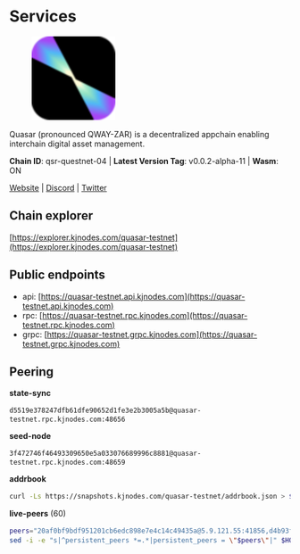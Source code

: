 # Services

<figure><img src="https://raw.githubusercontent.com/kj89/cosmos-images/main/logos/quasar.png" width="150" alt=""><figcaption></figcaption></figure>

Quasar (pronounced QWAY-ZAR) is a decentralized  appchain enabling interchain digital asset management.

**Chain ID**: qsr-questnet-04 | **Latest Version Tag**: v0.0.2-alpha-11 | **Wasm**: ON

[Website](https://www.quasar.fi) | [Discord](https://discord.gg/quasarfi) | [Twitter](https://twitter.com/QuasarFi)




## Chain explorer
[https://explorer.kjnodes.com/quasar-testnet](https://explorer.kjnodes.com/quasar-testnet)

## Public endpoints

* api: [https://quasar-testnet.api.kjnodes.com](https://quasar-testnet.api.kjnodes.com)
* rpc: [https://quasar-testnet.rpc.kjnodes.com](https://quasar-testnet.rpc.kjnodes.com)
* grpc: [https://quasar-testnet.grpc.kjnodes.com](https://quasar-testnet.grpc.kjnodes.com)

## Peering

**state-sync**

```text
d5519e378247dfb61dfe90652d1fe3e2b3005a5b@quasar-testnet.rpc.kjnodes.com:48656
```

**seed-node**

```text
3f472746f46493309650e5a033076689996c8881@quasar-testnet.rpc.kjnodes.com:48659
```

**addrbook**
```bash
curl -Ls https://snapshots.kjnodes.com/quasar-testnet/addrbook.json > $HOME/.quasarnode/config/addrbook.json
```

**live-peers** (60)
```bash
peers="20af0bf9bdf951201cb6edc898e7e4c14c49435a@5.9.121.55:41856,d4b93fffa4337930e62933ea624edb32d2a3c444@194.163.149.232:26656,eac5edab2828acf6d1dc101126dd36648ced0449@217.76.57.190:29656,eeff8f9eed989a625c4d0b8e50f7ce607807b479@65.108.126.35:34656,06ddb9582eb76c787a219d431d41faf4674783f1@65.109.112.20:11174,1e0b25de6a634b693d1812584880882f43648dae@95.217.211.81:38656,d5519e378247dfb61dfe90652d1fe3e2b3005a5b@65.109.68.190:48656,79ee574c4954b0dea1cadd1048da00892c114473@78.46.61.117:08656,38cf4c8da13354be52a824a0a2d0db0f3884c312@5.9.70.180:15661,fdc1babb7ad4d97a911d32b0545220c8ceca57a8@128.199.8.206:53656,fa07864fa8c039242870047789a7c722520d49ba@217.76.53.49:29656,58d73bf7fc80eaa1fd5a61e29653324cd002c8c3@43.134.160.91:26656,b8920766f23f74362fae5180eb6eddb27e242eb0@129.226.95.69:26656,fcf0736d265bcd4e8bb5b3e6ea46eb9bfef45a31@137.184.147.69:26656,e5dfc297ad41e69717c746b0b0ae34beb6400173@43.154.80.56:26656,0e2e38f3d474bcdeab3722aac3b4f44b800e40cf@185.205.244.64:29656,2fb497a562deec16171b1046be185a0f39d866a2@38.242.211.161:26656,9cbd389565de19be29a3de15c8a48db9542fdbbe@43.156.243.15:26656,1f0e22d5345ebec54a600f1f4d2e65348962b102@161.97.151.24:26656,2094dfc1b539929df1fe8a419c7dd061ebe62865@43.153.212.100:26656,5c2a752c9b1952dbed075c56c600c3a79b58c395@95.214.52.139:27146,23b3f4a6d894400664f464613971da60465a4a36@43.156.120.96:26656,fd1b6e242a1eb0384cd76de18108bd93f1105f8b@5.75.231.165:29656,260b99e737eac313860608cc38e10a578dc23dda@109.123.245.242:29656,4a9ad297f8b6f29a666574a920664ff7e179e591@217.76.53.56:29656,eb24a57e041ef8e718bdf3054ae0e5de7b97f0ec@43.156.99.43:26656,93ad8c1e6c6c57291eba43544b0d7a59568f8e2f@149.28.126.247:26656,61fda112d48981fb76da85ec0cdaa938a9b4b3be@217.76.53.58:29656,eeb4f094eaa62841b4a9a73f0560d6aa1fa87482@65.108.231.124:29656,53fb093d6d6b490d63cfbfb0bf6d289707e80825@199.175.98.115:29656,ef7333d836ef44c3990d7ac9a4c425639f0683c9@129.226.206.22:26656,6358b0dfd4028171b5ac2b265839699c379baf39@109.123.247.238:34656,48e14634344d2f72cb44321b57eba49ae3094df0@43.156.129.240:26656,363d815eb04ca7930010dfd5a68d6c6c498e067f@43.153.205.24:26656,e84c37609fa7878a876415de1258b61b86ff5262@43.156.77.186:26656,ec0138b334ed41734f46b94fd4cd911ba5cc1eae@43.156.73.26:26656,9b0c0fdc378c954910e954a1bb94fb3a7ab97898@129.226.201.185:26656,3b58458259201e754a03fde8bc28dae38222b3b1@43.156.98.193:26656,ff6ebc4d01164f623b9d55eff6e70a17da4418b7@188.233.19.193:26656,575e9e725617b42c73d3dfa7b06c9a5f98a144c8@43.156.243.40:26656,95ef008311feeb028ff1b6659f47df45d0d53ae4@43.156.113.26:26656,3872fd6f49eab630335ddcf06f627f20ae5d547a@217.76.57.203:29656,11aaa857193f22a9fcd9b576c5ae818a4fe85595@43.156.98.81:26656,c16376d0968b5590ba3db7c38994eb3c58c9317a@129.226.213.55:26656,352b89a9d55dc8ef7ced98ec1f698d87724d98aa@129.226.213.168:26656,59185f8b8f31cb169a6a950c4599393978ba390b@43.156.229.183:26656,966acc999443bae0857604a9fce426b5e09a7409@65.108.105.48:18256,715defab1fc87439dec161e359c4c30924f6ad00@43.156.243.138:26656,198229e7689b9c6f6a8278a00b6862198fc54b47@43.156.235.80:26656,853403c711aa1eba0709455cd57504faf80db747@43.156.126.224:26656,b28f98e38b8d911031530c31e6272e4815f40439@43.156.89.143:26656,893af5a02942eb6a9e8da15604c3168a6ed50588@43.156.110.210:26656,c7c43689fe3a74d14d8159f80d070c763cbc5a81@96.234.160.22:26656,40bb90e307465e212775ffc8409f818cd8d1d497@43.156.60.68:26656,7e4af6b52367afeb02fa8a50b5270079b1040d60@43.159.44.122:26656,b1efdc7134b8b7c84c834196862c627895b974f4@129.226.207.212:26656,fc9fd7eff2dfe9a79a03f529d2015de3083e5b04@43.156.72.107:26656,625c38ca8bf3291f76797f561b619327646ea084@43.156.115.19:26656,ad4505cb47375f871e493df5ee2b23fc81562c27@43.156.114.49:26656,d1b369795691c3588e7580701a0561676ec8b0d4@129.226.205.208:26656"
sed -i -e "s|^persistent_peers *=.*|persistent_peers = \"$peers\"|" $HOME/.quasarnode/config/config.toml
```
